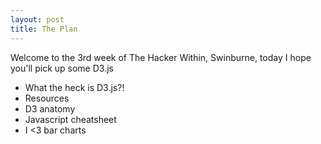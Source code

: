 ```yaml
---
layout: post
title: The Plan
---
```



<div class="message">
  Welcome to the 3rd week of The Hacker Within, Swinburne, today I hope you'll pick up some D3.js
</div>

* What the heck is D3.js?!
* Resources
* D3 anatomy
* Javascript cheatsheet
* I <3 bar charts
